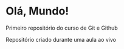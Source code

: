 # Olá, Mundo!
 Primeiro repositório do curso de Git e Github
 
 Repositório criado durante uma aula ao vivo
